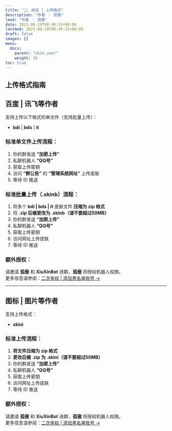 ```yaml
---
title: "二、阅览 | 上传格式"
description: "作者 ｜ 孤傲"
lead: "作者 ｜ 孤傲"
date: 2021-08-19T08:49:31+00:00
lastmod: 2021-08-19T08:49:31+00:00
draft: false
images: []
menu:
  docs:
    parent: "skin_user"
    weight: 20
toc: true
---
```


## 上传格式指南

## 百度 | 讯飞等作者

支持上传以下格式的单文件（支持批量上传）：

- **bdi** | **bds** | **it**

### 标准单文件上传流程：

1. 你的群发送 **“加密上传”**
2. 私聊机器人 **“QQ号”**
3. 获取上传密钥
4. 访问 **“群公告”** 的 **“管理系统网址”** 上传皮肤
5. 等待 ID 推送

### 标准批量上传（.skinb）流程：

1. 将多个 **bdi | bds | it** 皮肤文件 **压缩为 zip 格式**
2. 将 **.zip 后缀更改为 .skinb（请不要超过50MB）**
3. 你的群发送 **“加密上传”**
4. 私聊机器人 **“QQ号”**
5. 获取上传密钥
6. 访问网址上传皮肤
7. 等待 ID 推送

### 额外授权：

请邀请 **孤傲** 和 **XiuXinBot** 进群，**孤傲** 将授权机器人权限。  
更多信息请参阅：[二次鉴权 | 添加黑名单账号 →](https://beautify.gushao.club/docs/mark_user/skinbatch/Authentication/)

---

## 图标 | 图片等作者

支持上传格式：

- **skini**

### 标准上传流程：

1. **将文件压缩为 zip 格式**
2. **更改后缀 .zip 为 .skini（请不要超过50MB）**
3. 你的群发送 **“加密上传”**
4. 私聊机器人 **“QQ号”**
5. 获取上传密钥
6. 访问网址上传皮肤
7. 等待 ID 推送

### 额外授权：

请邀请 **孤傲** 和 **XiuXinBot** 进群，**孤傲** 将授权机器人权限。  
更多信息请参阅：[二次鉴权 | 添加黑名单账号 →](https://beautify.gushao.club/docs/mark_user/skinbatch/Authentication/)
